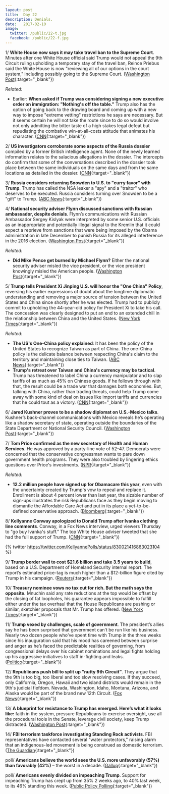 ```yaml
---
layout: post
title:  Day 22
description: Denials.
date:   2017-02-10
image:
  twitter: /public/22-t.jpg
  facebook: /public/22-f.jpg
---
```


1/ **White House now says it may take travel ban to the Supreme Court**. Minutes after one White House official said Trump would not appeal the 9th Circuit ruling upholding a temporary stay of the travel ban, Reince Priebus said the White House is now "reviewing all of our options in the court system," including possibly going to the Supreme Court. ([Washington Post](https://www.washingtonpost.com/world/national-security/white-house-considers-rewriting-trumps-immigration-order/2017/02/10/ddcf5a6a-efb5-11e6-b4ff-ac2cf509efe5_story.html){:target="_blank"})

_Related:_

* Earlier: **When asked if Trump was considering signing a new executive order on immigration: "Nothing's off the table.”** Trump also has the option of going back to the drawing board and coming up with a new way to impose "extreme vetting" restrictions he says are necessary. But it seems certain he will not take the route since to do so would involve not only admitting the bitter taste of a high stakes legal defeat but repudiating the combative win-at-all-costs attitude that animates his character. ([CNN](http://www.cnn.com/2017/02/10/politics/donald-trump-travel-ban-politics/index.html){:target="_blank"})

2/ **US investigators corroborate some aspects of the Russia dossier** compiled by a former British intelligence agent. None of the newly learned information relates to the salacious allegations in the dossier. The intercepts do confirm that some of the conversations described in the dossier took place between the same individuals on the same days and from the same locations as detailed in the dossier. ([CNN](http://www.cnn.com/2017/02/10/politics/russia-dossier-update/index.html){:target="_blank"})

3/ **Russia considers returning Snowden to U.S. to "curry favor" with Trump**. Trump has called the NSA leaker a "spy" and a "traitor" who deserves to be executed. Russia considers turning over Snowden to be a "gift" to Trump. ([ABC News](http://www.nbcnews.com/news/us-news/russia-eyes-sending-snowden-u-s-gift-trump-official-n718921){:target="_blank"})

4/ **National security adviser Flynn discussed sanctions with Russian ambassador, despite denials**. Flynn’s communications with Russian Ambassador Sergey Kislyak were interpreted by some senior U.S. officials as an inappropriate and potentially illegal signal to the Kremlin that it could expect a reprieve from sanctions that were being imposed by the Obama administration in late December to punish Russia for its alleged interference in the 2016 election. ([Washington Post](https://www.washingtonpost.com/world/national-security/national-security-adviser-flynn-discussed-sanctions-with-russian-ambassador-despite-denials-officials-say/2017/02/09/f85b29d6-ee11-11e6-b4ff-ac2cf509efe5_story.html){:target="_blank"})

_Related:_

* **Did Mike Pence get burned by Michael Flynn?** Either the national security adviser misled the vice president, or the vice president knowingly misled the American people. ([Washington Post](https://www.washingtonpost.com/news/powerpost/paloma/daily-202/2017/02/10/daily-202-did-mike-pence-get-burned-by-michael-flynn/589d13ffe9b69b1406c75ca2/){:target="_blank"})

5/ **Trump tells President Xi Jinping U.S. will honor the "One China" Policy**, reversing his earlier expressions of doubt about the longtime diplomatic understanding and removing a major source of tension between the United States and China since shortly after he was elected. Trump had to publicly commit to upholding the 44-year-old policy for President Xi to take his call. The concession was clearly designed to put an end to an extended chill in the relationship between China and the United States. ([New York Times](https://www.nytimes.com/2017/02/09/world/asia/donald-trump-china-xi-jinping-letter.html){:target="_blank"})

_Related:_

* **The US's One-China policy explained**: It has been the policy of the United States to recognize Taiwan as part of China. The one-China policy is the delicate balance between respecting China's claim to the territory and maintaining close ties to Taiwan. ([ABC News](http://abcnews.go.com/Politics/uss-china-policy-explained/story?id=43983884){:target="_blank"})
* **Trump's retreat over Taiwan and China's currency may be tactical**. Trump has threatened to label China a currency manipulator and to slap tariffs of as much as 45% on Chinese goods. If he follows through with that, the result could be a trade war that damages both economies. But, talking with China, rather than trading threats, could help Trump come away with some kind of deal on issues like import tariffs and currencies that he could tout as a victory. ([CNN](http://money.cnn.com/2017/02/10/news/economy/trump-china-taiwan-threats-trade/index.html){:target="_blank"})

6/ **Jared Kushner proves to be a shadow diplomat on U.S.-Mexico talks**. Kushner’s back-channel communications with Mexico reveals he’s operating like a shadow secretary of state, operating outside the boundaries of the State Department or National Security Council. ([Washington Post](https://www.washingtonpost.com/politics/jared-kushner-a-shadow-diplomat-pulls-the-strings-on-us-mexico-talks/2017/02/09/aed2cf80-ef0b-11e6-9973-c5efb7ccfb0d_story.html){:target="_blank"})

7/ **Tom Price confirmed as the new secretary of Health and Human Services**. He was approved by a party-line vote of 52-47. Democrats were concerned that the conservative congressman wants to pare down government health programs. They were also troubled by lingering ethics questions over Price's investments. ([NPR](http://www.npr.org/sections/thetwo-way/2017/02/10/514365195/tom-price-confirmed-as-secretary-of-health-and-human-services){:target="_blank"})

_Related:_

* **12.2 million people have signed up for Obamacare this year**, even with the uncertainty created by Trump's vow to repeal and replace it. Enrollment is about 4 percent lower than last year, the sizable number of sign-ups illustrates the risk Republicans face as they begin moving to dismantle the Affordable Care Act and put in its place a yet-to-be-defined conservative approach. ([Bloomberg](https://www.bloomberg.com/politics/articles/2017-02-10/12-2-million-sign-up-for-obamacare-despite-its-problems?cmpid=socialflow-twitter-business){:target="_blank"})

8/ **Kellyanne Conway apologized to Donald Trump after Ivanka clothing line comments**. Conway, in a Fox News interview, urged viewers Thursday to "go buy Ivanka's stuff.” The top White House adviser tweeted that she had the full support of Trump. ([CNN](http://www.cnn.com/2017/02/10/politics/kellyanne-conway-tweets-potus-supports-me/index.html){:target="_blank"})

{% twitter https://twitter.com/KellyannePolls/status/830021416863023104 %}

9/ **Trump border wall to cost $21.6 billion and take 3.5 years to build**, based on a U.S. Department of Homeland Security internal report. The report’s estimated price-tag is much higher than a $12-billion figure cited by Trump in his campaign. ([Reuters](http://in.reuters.com/article/usa-trump-immigration-wall-idINKBN15O2ZZ){:target="_blank"})

10/ **Treasury nominee vows no tax cut for rich. But the math says the opposite.** Mnuchin said any rate reductions at the top would be offset by the closing of fat loopholes, his guarantee appears impossible to fulfill either under the tax overhaul that the House Republicans are pushing or similar, sketchier proposals that Mr. Trump has offered. ([New York Times](https://www.nytimes.com/2017/02/09/business/economy/mnuchin-rule-tax-cut.html){:target="_blank"})

11/ **Trump vexed by challenges, scale of government**. The president’s allies say he has been surprised that government can’t be run like his business. Nearly two dozen people who’ve spent time with Trump in the three weeks since his inauguration said that his mood has careened between surprise and anger as he’s faced the predictable realities of governing, from congressional delays over his cabinet nominations and legal fights holding up his aggressive initiatives to staff in-fighting and leaks. ([Politico](http://www.politico.com/story/2017/02/donald-trump-challenges-governing-presidency-234879){:target="_blank"})

12/ **Republicans push bill to split up "nutty 9th Circuit”**. They argue that the 9th is too big, too liberal and too slow resolving cases. If they succeed, only California, Oregon, Hawaii and two island districts would remain in the 9th's judicial fiefdom. Nevada, Washington, Idaho, Montana, Arizona, and Alaska would be part of the brand new 12th Circuit. ([Fox News](http://www.foxnews.com/politics/2017/02/09/bill-to-split-nutty-9th-circuit-gains-momentum.html){:target="_blank"})

13/ **A blueprint for resistance to Trump has emerged. Here’s what it looks like:** faith in the system, pressure Republicans to exercise oversight, use all the procedural tools in the Senate, leverage civil society, keep Trump distracted. ([Washington Post](https://www.washingtonpost.com/blogs/plum-line/wp/2017/02/10/a-blueprint-for-resistance-to-trump-has-emerged-heres-what-it-looks-like/){:target="_blank"})

14/ **FBI terrorism taskforce investigating Standing Rock activists**. FBI representatives have contacted several "water protectors," raising alarm that an indigenous-led movement is being construed as domestic terrorism. ([The Guardian](https://www.theguardian.com/us-news/2017/feb/10/standing-rock-fbi-investigation-dakota-access){:target="_blank"})

poll/ **Americans believe the world sees the U.S. more unfavorably (57%) than favorably (42%)** – the worst in a decade. ([Gallup](http://www.gallup.com/poll/203834/americans-world-standing-worst-decade.aspx){:target="_blank"})

poll/ **Americans evenly divided on impeaching Trump**. Support for impeaching Trump has crept up from 35% 2 weeks ago, to 40% last week, to its 46% standing this week. ([Public Policy Polling](http://www.publicpolicypolling.com/main/2017/02/americans-now-evenly-divided-on-impeaching-trump.html){:target="_blank"})

